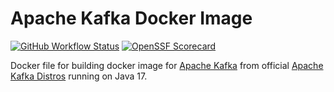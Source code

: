 # Apache Kafka Docker Image

[![GitHub Workflow Status](https://img.shields.io/github/actions/workflow/status/banzaicloud/docker-kafka/ci.yaml?style=flat-square)](https://github.com/banzaicloud/docker-kafka/actions/workflows/ci.yaml)
[![OpenSSF Scorecard](https://api.securityscorecards.dev/projects/github.com/banzaicloud/docker-kafka/badge?style=flat-square)](https://api.securityscorecards.dev/projects/github.com/banzaicloud/docker-kafka)

Docker file for building docker image for [Apache Kafka](https://kafka.apache.org) from official [Apache Kafka Distros](https://www.apache.org/dyn/closer.cgi?path=/kafka/) running on Java 17.
